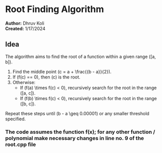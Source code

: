# Root Finding Algorithm

**Author:** Dhruv Koli  
**Created:** 1/17/2024  

## Idea

The algorithm aims to find the root of a function within a given range \([a, b]\).

1. Find the middle point \(c = a + \frac{{b - a}}{2}\).
2. If \(f(c) == 0\), then \(c\) is the root.
3. Otherwise:
    - If \(f(a) \times f(c) < 0\), recursively search for the root in the range \([a, c]\).
    - If \(f(b) \times f(c) < 0\), recursively search for the root in the range \([b, c]\).

Repeat these steps until \(b - a \geq 0.00001\) or any smaller threshold specified.

### The code assumes the function f(x); for any other function / polynomial make necessary changes in line no. 9 of the root.cpp file